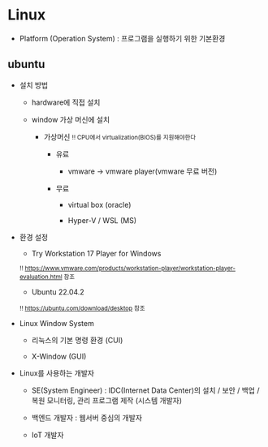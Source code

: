# Linux
- Platform (Operation System) : 프로그램을 실행하기 위한 기본환경

## ubuntu

- 설치 방법
  - hardware에 직접 설치

  - window 가상 머신에 설치

    - 가상머신 <small> !! CPU에서 virtualization(BIOS)를 지원해야한다</small>
      - 유료 
      
        - vmware &rarr; vmware player(vmware 무료 버전)

      - 무료 
        - virtual box (oracle)

        - Hyper-V / WSL (MS)

- 환경 설정

  - Try Workstation 17 Player for Windows 

  <small> !! https://www.vmware.com/products/workstation-player/workstation-player-evaluation.html 참조</small>

  - Ubuntu 22.04.2

  <small> !! https://ubuntu.com/download/desktop 참조</small>

- Linux Window System
  - 리눅스의 기본 명령 환경 (CUI)

  - X-Window (GUI)

- Linux를 사용하는 개발자

  - SE(System Engineer) : IDC(Internet Data Center)의 설치 / 보안 / 백업 / 복원 모니터링, 관리 프로그램 제작 (시스템 개발자)

  - 백엔드 개발자 : 웹서버 중심의 개발자

  - IoT 개발자 
